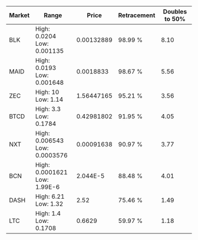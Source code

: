 | Market | Range | Price| Retracement | Doubles to 50% |
| --- | --- | --- | --- | --- |
| BLK | High: 0.0204<br />Low: 0.001135 | 0.00132889 | 98.99 % | 8.10 |
| MAID | High: 0.0193<br />Low: 0.001648 | 0.0018833 | 98.67 % | 5.56 |
| ZEC | High: 10<br />Low: 1.14 | 1.56447165 | 95.21 % | 3.56 |
| BTCD | High: 3.3<br />Low: 0.1784 | 0.42981802 | 91.95 % | 4.05 |
| NXT | High: 0.006543<br />Low: 0.0003576 | 0.00091638 | 90.97 % | 3.77 |
| BCN | High: 0.0001621<br />Low: 1.99E-6 | 2.044E-5 | 88.48 % | 4.01 |
| DASH | High: 6.21<br />Low: 1.32 | 2.52 | 75.46 % | 1.49 |
| LTC | High: 1.4<br />Low: 0.1708 | 0.6629 | 59.97 % | 1.18 |
